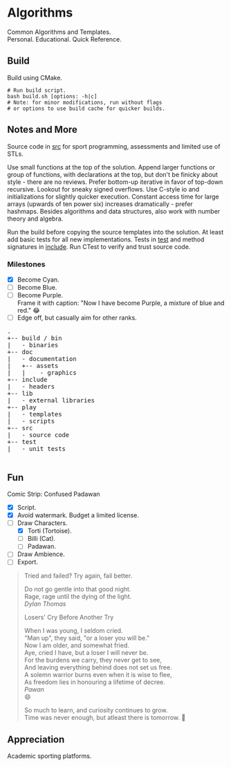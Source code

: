 Algorithms
==========

Common Algorithms and Templates.  
Personal. Educational. Quick Reference.  

Build
-----

Build using CMake.

```shell
# Run build script.
bash build.sh [options: -h|c]
# Note: for minor modifications, run without flags
# or options to use build cache for quicker builds.

```

Notes and More
--------------

Source code in [src](/src/) for sport programming, assessments and limited use of STLs.  

Use small functions at the top of the solution. Append larger functions or group of functions, with declarations at the top, but don't be finicky about style - there are no reviews. Prefer bottom-up iterative in favor of top-down recursive. Lookout for sneaky signed overflows. Use C-style io and initializations for slightly quicker execution. Constant access time for large arrays (upwards of ten power six) increases dramatically - prefer hashmaps. Besides algorithms and data structures, also work with number theory and algebra.  

Run the build before copying the source templates into the solution. At least add basic tests for all new implementations.
Tests in [test](/test/) and method signatures in [include](/include/). Run CTest to verify and trust source code.

### Milestones

- [x] Become Cyan.  
- [ ] Become Blue.  
- [ ] Become Purple.  
    Frame it with caption:
    "Now I have become Purple, a mixture of blue and red." :joy:
- [ ] Edge off, but casually aim for other ranks.  

<pre>
.
+-- build / bin
|   - binaries
+-- doc
|   - documentation
|   +-- assets
|   |    - graphics
+-- include
|   - headers
+-- lib
|   - external libraries
+-- play
|   - templates
|   - scripts
+-- src
|   - source code
+-- test
|   - unit tests

</pre>

Fun
---

Comic Strip: Confused Padawan

- [x] Script.  
- [x] Avoid watermark. Budget a limited license.  
- [ ] Draw Characters.  
  - [x] Torti (Tortoise).  
  - [ ] Billi (Cat).  
  - [ ] Padawan.  
- [ ] Draw Ambience.  
- [ ] Export.  

>
> Tried and failed? Try again, fail better.
>
> Do not go gentle into that good night.  
> Rage, rage until the dying of the light.  
> <cite>Dylan Thomas</cite>
>
>
> Losers' Cry Before Another Try  
>
> When I was young, I seldom cried.  
> "Man up", they said, "or a loser you will be."  
> Now I am older, and somewhat fried.  
> Aye, cried I have, but a loser I will never be.  
> For the burdens we carry, they never get to see,  
> And leaving everything behind does not set us free.  
> A solemn warrior burns even when it is wise to flee,  
> As freedom lies in honouring a lifetime of decree.  
> <cite>Pawan</cite>  
> :smile:
>
> So much to learn, and curiosity continues to grow.  
> Time was never enough, but atleast there is tomorrow. :rofl:
>

Appreciation
------------

Academic sporting platforms.
